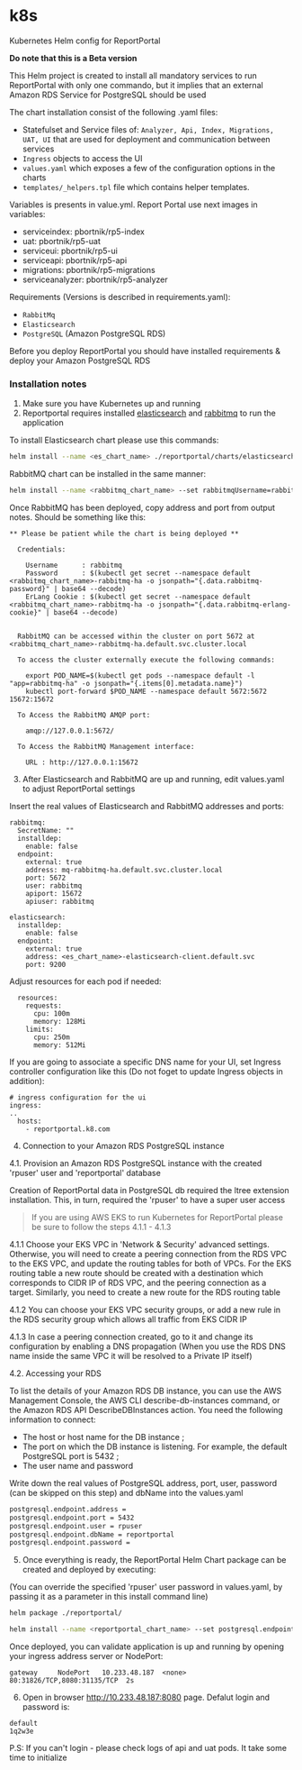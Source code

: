# k8s
Kubernetes Helm config for ReportPortal

**Do note that this is a Beta version**

This Helm project is created to install all mandatory services to run ReportPortal with only one commando, but it implies that an external Amazon RDS Service for PostgreSQL should be used

The chart installation consist of the following .yaml files:

- Statefulset and Service files of: `Analyzer, Api, Index, Migrations, UAT, UI` that are used for deployment and communication between services
- `Ingress` objects to access the UI
- `values.yaml` which exposes a few of the configuration options in the charts
- `templates/_helpers.tpl` file which contains helper templates.

Variables is presents in value.yml. Report Portal use next images in variables:

- serviceindex:  pbortnik/rp5-index
- uat: pbortnik/rp5-uat
- serviceui: pbortnik/rp5-ui
- serviceapi: pbortnik/rp5-api
- migrations: pbortnik/rp5-migrations
- serviceanalyzer: pbortnik/rp5-analyzer

Requirements (Versions is described in requirements.yaml): 
- `RabbitMq`
- `Elasticsearch`
- `PostgreSQL` (Amazon PostgreSQL RDS)

Before you deploy ReportPortal you should have installed requirements & deploy your Amazon PostgreSQL RDS


### Installation notes

1. Make sure you have Kubernetes up and running
2. Reportportal requires installed [elasticsearch](https://github.com/elastic/helm-charts/tree/master/elasticsearch) and [rabbitmq](https://github.com/helm/charts/tree/master/stable/rabbitmq-ha) to run the application

To install Elasticsearch chart please use this commands:
```sh
helm install --name <es_chart_name> ./reportportal/charts/elasticsearch-1.17.0.tgz
```

RabbitMQ chart can be installed in the same manner:
```sh
helm install --name <rabbitmq_chart_name> --set rabbitmqUsername=rabbitmq,rabbitmqPassword=<rmq_password> ./reportportal/charts/rabbitmq-ha-1.18.0.tgz
```

Once RabbitMQ has been deployed, copy address and port from output notes. Should be something like this:

```
** Please be patient while the chart is being deployed **

  Credentials:

    Username      : rabbitmq
    Password      : $(kubectl get secret --namespace default <rabbitmq_chart_name>-rabbitmq-ha -o jsonpath="{.data.rabbitmq-password}" | base64 --decode)
    ErLang Cookie : $(kubectl get secret --namespace default <rabbitmq_chart_name>-rabbitmq-ha -o jsonpath="{.data.rabbitmq-erlang-cookie}" | base64 --decode)


  RabbitMQ can be accessed within the cluster on port 5672 at <rabbitmq_chart_name>-rabbitmq-ha.default.svc.cluster.local

  To access the cluster externally execute the following commands:

    export POD_NAME=$(kubectl get pods --namespace default -l "app=rabbitmq-ha" -o jsonpath="{.items[0].metadata.name}")
    kubectl port-forward $POD_NAME --namespace default 5672:5672 15672:15672

  To Access the RabbitMQ AMQP port:

    amqp://127.0.0.1:5672/

  To Access the RabbitMQ Management interface:

    URL : http://127.0.0.1:15672
```

3. After Elasticsearch and RabbitMQ are up and running, edit values.yaml to adjust ReportPortal settings

Insert the real values of Elasticsearch and RabbitMQ addresses and ports:
```
rabbitmq:
  SecretName: ""
  installdep:
    enable: false
  endpoint: 
    external: true
    address: mq-rabbitmq-ha.default.svc.cluster.local
    port: 5672
    user: rabbitmq
    apiport: 15672
    apiuser: rabbitmq
    
elasticsearch:
  installdep:
    enable: false
  endpoint:
    external: true
    address: <es_chart_name>-elasticsearch-client.default.svc
    port: 9200
```
Adjust resources for each pod if needed:
```
  resources:
    requests:
      cpu: 100m
      memory: 128Mi
    limits:
      cpu: 250m
      memory: 512Mi
```
If you are going to associate a specific DNS name for your UI, set Ingress controller configuration like this (Do not foget to update Ingress objects in addition):
```
# ingress configuration for the ui
ingress:
..
  hosts:
    - reportportal.k8.com
```

4. Connection to your Amazon RDS PostgreSQL instance

4.1. Provision an Amazon RDS PostgreSQL instance with the created 'rpuser' user and 'reportportal' database

Creation of ReportPortal data in PostgreSQL db required the ltree extension installation. This, in turn, required the 'rpuser' to have a super user access


> If you are using AWS EKS to run Kubernetes for ReportPortal please be sure to follow the steps 4.1.1 - 4.1.3

4.1.1
Choose your EKS VPC in 'Network & Security' advanced settings.
Otherwise, you will need to create a peering connection from the RDS VPC to the EKS VPC, and update the routing tables for both of VPCs. For the EKS routing table a new route should be created with a destination which corresponds to CIDR IP of RDS VPC, and the peering connection as a target. Similarly, you need to create a new route for the RDS routing table

4.1.2
You can choose your EKS VPC security groups, or add a new rule in the RDS security group which allows all traffic from EKS CIDR IP

4.1.3
In case a peering connection created, go to it and change its configuration by enabling a DNS propagation
(When you use the RDS DNS name inside the same VPC it will be resolved to a Private IP itself)

4.2. Accessing your RDS

To list the details of your Amazon RDS DB instance, you can use the AWS Management Console, the AWS CLI describe-db-instances command, or the Amazon RDS API DescribeDBInstances action.
You need the following information to connect:
  * The host or host name for the DB instance ;
  * The port on which the DB instance is listening. For example, the default PostgreSQL port is 5432 ;
  * The user name and password

Write down the real values of PostgreSQL address, port, user, password (can be skipped on this step) and dbName into the values.yaml

```sh
postgresql.endpoint.address = 
postgresql.endpoint.port = 5432
postgresql.endpoint.user = rpuser
postgresql.endpoint.dbName = reportportal
postgresql.endpoint.password = 
```

5. Once everything is ready, the ReportPortal Helm Chart package can be created and deployed by executing:

(You can override the specified 'rpuser' user password in values.yaml, by passing it as a parameter in this install command line)

```sh
helm package ./reportportal/
```
```sh
helm install --name <reportportal_chart_name> --set postgresql.endpoint.password=<postgresql_dbuser_password>,rabbitmq.SecretName=<rabbitmq_chart_name>-rabbitmq-ha ./reportportal-5.0-SNAPSHOT.tgz
```

Once deployed, you can validate application is up and running by opening your ingress address server or NodePort:
```example
gateway     NodePort   10.233.48.187  <none>       80:31826/TCP,8080:31135/TCP  2s
```
6. Open in browser http://10.233.48.187:8080 page. Defalut login and password is:
```
default
1q2w3e
```
P.S: If you can't login - please check logs of api and uat pods. It take some time to initialize

